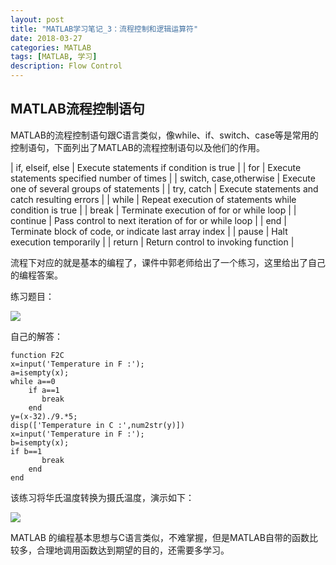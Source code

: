 ```yaml
---
layout: post
title: "MATLAB学习笔记_3：流程控制和逻辑运算符"
date: 2018-03-27
categories: MATLAB
tags: [MATLAB, 学习]
description: Flow Control
---
```


## MATLAB流程控制语句

MATLAB的流程控制语句跟C语言类似，像while、if、switch、case等是常用的控制语句，下面列出了MATLAB的流程控制语句以及他们的作用。

| if, elseif, else | Execute statements if condition is true |
| for | Execute statements specified number of times |
| switch, case,otherwise | Execute one of several groups of statements |
| try, catch | Execute statements and catch resulting errors |
| while | Repeat execution of statements while condition is true |
| break | Terminate execution of for or while loop |
| continue | Pass control to next iteration of for or while loop |
| end | Terminate block of code, or indicate last array index |
| pause | Halt execution temporarily |
| return | Return control to invoking function |

流程下对应的就是基本的编程了，课件中郭老师给出了一个练习，这里给出了自己的编程答案。

练习题目：

![](http://oxt33qs1f.bkt.clouddn.com/ex_F%20to%20C.png)

自己的解答：

```
function F2C
x=input('Temperature in F :');
a=isempty(x);
while a==0
    if a==1
       break
    end
y=(x-32)./9.*5;
disp(['Temperature in C :',num2str(y)])
x=input('Temperature in F :');
b=isempty(x);
if b==1
       break
    end
end
```

该练习将华氏温度转换为摄氏温度，演示如下：

![](http://oxt33qs1f.bkt.clouddn.com/F2C_2.png)

MATLAB 的编程基本思想与C语言类似，不难掌握，但是MATLAB自带的函数比较多，合理地调用函数达到期望的目的，还需要多学习。
